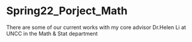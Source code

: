 # Spring22_Porject_Math
There are some of our current works with my core advisor Dr.Helen Li at UNCC in the Math & Stat department
